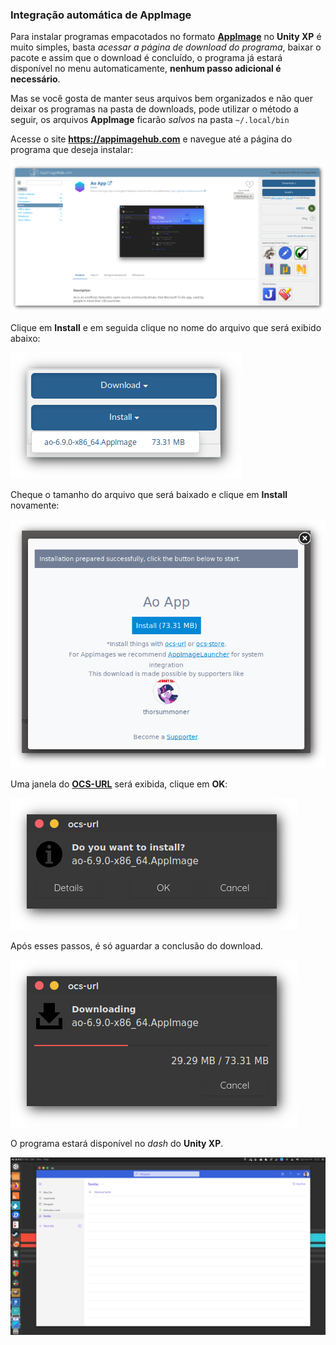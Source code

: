 ### Integração automática de AppImage

Para instalar programas empacotados no formato [**AppImage**](https://appimage.org/) no **Unity XP** é muito simples, basta _acessar a página de download do programa_, baixar o pacote e assim que o download é concluído, o programa já estará disponível no menu automaticamente, **nenhum passo adicional é necessário**.

Mas se você gosta de manter seus arquivos bem organizados e não quer deixar os programas na pasta de downloads, pode utilizar o método a seguir, os arquivos **AppImage** ficarão _salvos_ na pasta `~/.local/bin`

Acesse o site **https://appimagehub.com** e navegue até a página do programa que deseja instalar:

![appimagehub](images/appimagehub.png)

Clique em **Install** e em seguida clique no nome do arquivo que será exibido abaixo:

![appimagehub-install](images/appimagehub-install.png)

Cheque o tamanho do arquivo que será baixado e clique em **Install** novamente:

![appimagehub-install-start](images/appimagehub-install-start.png)

Uma janela do [**OCS-URL**](https://www.pling.com/s/OpenSuse-Packages/p/1136805/) será exibida, clique em **OK**:

![ocs-url-confirm](images/ocs-url-confirm.png)

Após esses passos, é só aguardar a conclusão do download.

![ocs-url-download](images/ocs-url-download.png)

O programa estará disponível no _dash_ do **Unity XP**.

![appimage-ao](images/appimage-ao.png)
